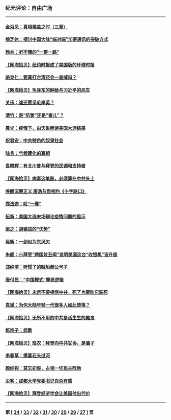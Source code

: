 ### 纪元评论：自由广场
---
#### [金浴凤：真相揭盖之时（三章）](../../pages/nsc993/n12507804.md) 
#### [徐芝达：探讨中国大陆“端对端”加密通讯的突破方式](../../pages/nsc993/n12507682.md) 
#### [玲兰：听不懂的“一带一路”](../../pages/nsc993/n12507669.md) 
#### [【网海拾贝】纽约时报成了美国版的环球时报](../../pages/nsc993/n12507053.md) 
#### [骆克仁：要真打台湾还会一直喊吗？](../../pages/nsc993/n12506843.md) 
#### [【网海拾贝】毛泽东的肿脸与习近平的风车](../../pages/nsc993/n12504537.md) 
#### [关乐：谁还愿见毛岸英？](../../pages/nsc993/n12503866.md) 
#### [清竹：是“坑爹”还是“害儿”？](../../pages/nsc993/n12503034.md) 
#### [晨光：疫情下，由天象解读美国大选结果](../../pages/nsc993/n12502536.md) 
#### [祝君安：中共特色的奴隶社会](../../pages/nsc993/n12501529.md) 
#### [陆言：气候暖化的真相](../../pages/nsc993/n12501183.md) 
#### [袁晓辉：有关川普与拜登的民调和支持者](../../pages/nsc993/n12500433.md) 
#### [【网海拾贝】病毒这笔账，必须算在中共头上](../../pages/nsc993/n12500320.md) 
#### [唤醒沉睡正义 唐浩与您相约《十字路口》](../../pages/nsc993/n12497980.md) 
#### [郑法途：叹“一尊”](../../pages/nsc993/n12498837.md) 
#### [伍新：美国大选末场辩论疫情问题的启示](../../pages/nsc993/n12498829.md) 
#### [梁之：胡锡进的“优势”](../../pages/nsc993/n12498780.md) 
#### [吴新：一剑似为东风欠](../../pages/nsc993/n12498772.md) 
#### [朱颜：小拜登“跨国败丑闻”说明美国这台“收银机”该升级](../../pages/nsc993/n12498731.md) 
#### [郑纯清：听惯了的贼船艄公号子](../../pages/nsc993/n12498721.md) 
#### [唐付民：“中国模式”罪恶逻辑](../../pages/nsc993/n12498310.md) 
#### [【网海拾贝】永远不要相信中共，死了也要防它装死](../../pages/nsc993/n12498162.md) 
#### [袁斌：为何大陆年轻一代很多人如此堕落？](../../pages/nsc993/n12495696.md) 
#### [【网海拾贝】无所不用的中共是活生生的魔鬼](../../pages/nsc993/n12495621.md) 
#### [乾坤子：武歌](../../pages/nsc993/n12493391.md) 
#### [【网海拾贝】班农：拜登向中共妥协，是骗子](../../pages/nsc993/n12492877.md) 
#### [李春草：摸着石头过河](../../pages/nsc993/n12491121.md) 
#### [颜纯钩：莫忘初衷，占领一切民主阵地](../../pages/nsc993/n12490965.md) 
#### [尘客：成都大学党委书记自杀有感](../../pages/nsc993/n12490950.md) 
#### [【网海拾贝】拜登经济学会让美国付出代价](../../pages/nsc993/n12489662.md) 

---
#### 第 [ [34](./34.md) / [33](./33.md) / [32](./32.md) / [31](./31.md) / [30](./30.md) / [29](./29.md) / [28](./28.md) / [27](./27.md) ] 页
